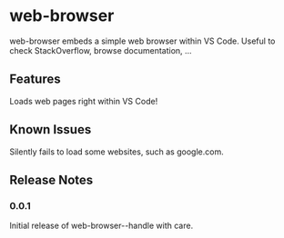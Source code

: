 # web-browser

web-browser embeds a simple web browser within VS Code. Useful to check StackOverflow, browse documentation, ...

## Features

Loads web pages right within VS Code! 

## Known Issues

Silently fails to load some websites, such as google.com. 

## Release Notes

### 0.0.1

Initial release of web-browser--handle with care.
